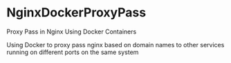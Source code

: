# NginxDockerProxyPass
Proxy Pass in Nginx Using Docker Containers



Using Docker to proxy pass nginx based on domain names to other services running on different ports on the same system
